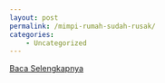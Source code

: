 ```yaml
---
layout: post
permalink: /mimpi-rumah-sudah-rusak/
categories:
    - Uncategorized
---
```


[Baca Selengkapnya](/08)